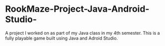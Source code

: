 # RookMaze-Project-Java-Android-Studio-
A project I worked on as part of my Java class in my 4th semester. This is a fully playable game built using Java and Adroid Studio. 
